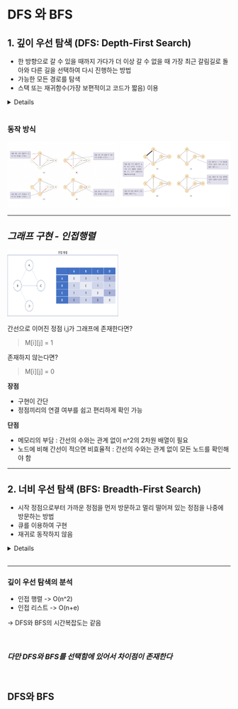 # DFS 와 BFS 


 ## 1. 깊이 우선 탐색 (DFS: Depth-First Search)

- 한 방향으로 갈 수 있을 때까지 가다가 더 이상 갈 수 없을 때 가장 최근 갈림길로 돌아와 다른 길을 선택하여 다시 진행하는 방법  
- 가능한 모든 경로를 탐색
- 스택 또는 재귀함수(가장 보편적이고 코드가 짧음) 이용

<details> 
<img src = "./images/dfs&bfs/img-2.gif" width = 200 height = 200>   <br>
[출처 : https://developer-mac.tistory.com/64]
</details>


<br>

### 동작 방식

<img src = "./images/dfs&bfs/dfs1.png" width = 250 height = 150>
<img src = "./images/dfs&bfs/dfs2.png" width = 250 height = 150>

<br>

---

## ***그래프 구현 - 인접행렬***

<img src = "./images/dfs&bfs/인접행렬.png" width = 250 height = 150 >

간선으로 이어진 정점 i,j가 그래프에 
존재한다면?
>M[i][j] = 1   

존재하지 않는다면?    
>M[i][j] = 0


**장점**
- 구현이 간단
- 정점끼리의 연결 여부를 쉽고 편리하게 확인 가능

**단점**
- 메모리의 부담 : 간선의 수와는 관계 없이 n^2의 2차원 배열이 필요
- 노드에 비해 간선이 적으면 비효율적 : 간선의 수와는 관계 없이 모든 노드를 확인해야 함


---

## 2. 너비 우선 탐색 (BFS: Breadth-First Search)

- 시작 정점으로부터 가까운 정점을 먼저 방문하고 멀리 떨어져 있는 정점을 나중에 방문하는 방법
- 큐를 이용하여 구현
- 재귀로 동작하지 않음

<details> 
<img src = "./images/dfs&bfs/img.gif" width = 200 height = 200><br>
[출처 : https://developer-mac.tistory.com/64]
</details>
<br>

----

### **깊이 우선 탐색의 분석**
- 인접 행렬 -> O(n^2)
- 인접 리스트 -> O(n+e)

-> DFS와 BFS의 시간복잡도는 같음

<br>

### ***다만 DFS와 BFS를 선택함에 있어서 차이점이 존재한다***

<br>

## DFS와 BFS















